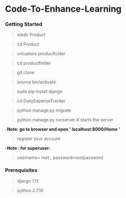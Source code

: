 # Code-To-Enhance-Learning


### Getting Started

>mkdir Product

>cd Product

>virtualenv productfolder

>cd productfolder

>git clone 

>source bin/activate

>sudo pip install django 

>cd DailyExpenseTracker

>python manage.py migrate

>python manage.py runserver # starts the server 

-**Note: go to browser and open ' localhost:8000/Home '**

>register your account

-**Note : for superuser:**
>username= root , 
> password=rootpassword


### Prerequisites 
>django 1.11

>python 2.7.10
